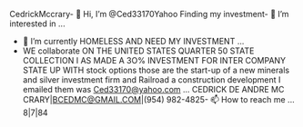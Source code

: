 CedrickMccrary- 👋 Hi, I’m @Ced33170Yahoo
Finding my investment- 👀 I’m interested in ...
- 🌱 I’m currently HOMELESS AND NEED MY INVESTMENT ...
- WE collaborate ON THE UNITED STATES QUARTER 50 STATE COLLECTION I AS MADE A 3O% INVESTMENT FOR INTER COMPANY STATE UP WITH stock options those are the start-up of a new minerals and silver investment firm and Railroad a construction development I emailed them was Ced33170@yahoo.com ...
CEDRICK DE ANDRE MC CRARY|BCEDMC@GMAIL.COM|(954) 982-4825- 📫 How to reach me ...
8|7|84
<!---
Ced33170Yahoo/Ced33170Yahoo is a ✨ special ✨ repository because its `README.md` (this file) appears on your GitHub profile.
You can click the Preview link to take a look at your changes.
--->

